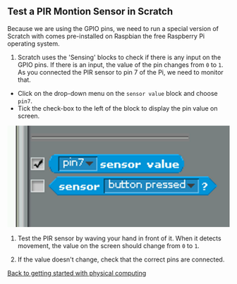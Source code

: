 ## Test a PIR Montion Sensor in Scratch

Because we are using the GPIO pins, we need to run a special version of Scratch with comes pre-installed on Raspbian the free Raspberry Pi operating system. 

1. Scratch uses the 'Sensing' blocks to check if there is any input on the GPIO pins. If there is an input, the value of the pin changes from `0` to `1`. As you connected the PIR sensor to pin 7 of the Pi, we need to monitor that. 

  - Click on the drop-down menu on the `sensor value` block and choose `pin7`.
  - Tick the check-box to the left of the block to display the pin value on screen.

  ![Scratch sensing blocks](images/sensing-blocks.png)

1. Test the PIR sensor by waving your hand in front of it. When it detects movement, the value on the screen should change from `0` to `1`.

1. If the value doesn't change, check that the correct pins are connected.

[Back to getting started with physical computing](worksheet.md)
